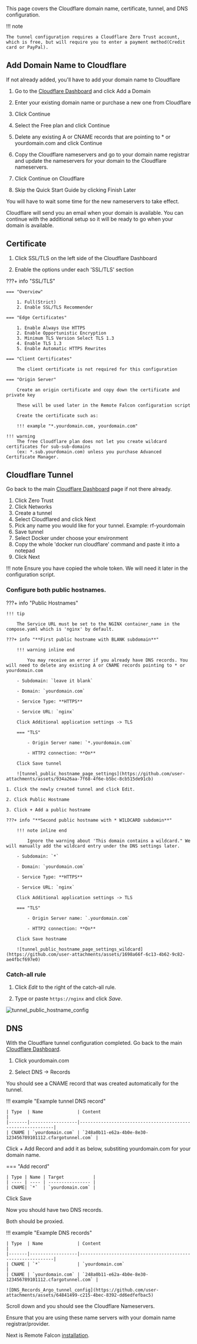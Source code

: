 This page covers the Cloudflare domain name, certificate, tunnel, and DNS configuration.

!!! note

    The tunnel configuration requires a Cloudflare Zero Trust account, which is free, but will require you to enter a payment method(Credit card or PayPal).

## Add Domain Name to Cloudflare

If not already added, you'll have to add your domain name to Cloudflare

1. Go to the [Cloudflare Dashboard](https://dash.cloudflare.com/) and click Add a Domain

2. Enter your existing domain name or purchase a new one from Cloudflare

3. Click Continue

4. Select the Free plan and click Continue

5. Delete any existing A or CNAME records that are pointing to * or yourdomain.com and click Continue

6. Copy the Cloudflare nameservers and go to your domain name registrar and update the nameservers for your domain to the Cloudflare nameservers.

7. Click Continue on Cloudflare

8. Skip the Quick Start Guide by clicking Finish Later

You will have to wait some time for the new nameservers to take effect. 

Cloudflare will send you an email when your domain is available. You can continue with the additional setup so it will be ready to go when your domain is available.

## Certificate

1. Click SSL/TLS on the left side of the Cloudflare Dashboard

2. Enable the options under each 'SSL/TLS' section

???+ info "SSL/TLS"

    === "Overview"

        1. Full(Strict)
        2. Enable SSL/TLS Recommender 

    === "Edge Certificates"

        1. Enable Always Use HTTPS
        2. Enable Opportunistic Encryption
        3. Minimum TLS Version Select TLS 1.3
        4. Enable TLS 1.3
        5. Enable Automatic HTTPS Rewrites

    === "Client Certificates"

        The client certificate is not required for this configuration

    === "Origin Server"

        Create an origin certificate and copy down the certificate and private key

        These will be used later in the Remote Falcon configuration script

        Create the certificate such as:

        !!! example "*.yourdomain.com, yourdomain.com"

    !!! warning
        The free Cloudflare plan does not let you create wildcard certificates for sub-sub-domains 
        (ex: *.sub.yourdomain.com) unless you purchase Advanced Certificate Manager.

## Cloudflare Tunnel

Go back to the main [Cloudflare Dashboard](https://dash.cloudflare.com/) page if not there already.

1. Click Zero Trust
2. Click Networks
3. Create a tunnel
4. Select Cloudflared and click Next
5. Pick any name you would like for your tunnel. Example: rf-yourdomain
6. Save tunnel
7. Select Docker under choose your environment
8. Copy the whole 'docker run cloudflare' command and paste it into a notepad
9. Click Next

!!! note
    Ensure you have copied the whole token. We will need it later in the configuration script.

### Configure both public hostnames.

???+ info "Public Hostnames"

    !!! tip

        The Service URL must be set to the NGINX container_name in the compose.yaml which is 'nginx' by default.

    ???+ info "**First public hostname with BLANK subdomain**"

        !!! warning inline end

            You may receive an error if you already have DNS records. You will need to delete any existing A or CNAME records pointing to * or yourdomain.com

        - Subdomain: `leave it blank`

        - Domain: `yourdomain.com`

        - Service Type: **HTTPS**

        - Service URL: `nginx`

        Click Additional application settings -> TLS

        === "TLS"

            - Origin Server name: `*.yourdomain.com`

            - HTTP2 connection: **On**

        Click Save tunnel

        ![tunnel_public_hostname_page_settings](https://github.com/user-attachments/assets/934a26aa-7f68-4f6e-b5bc-8cb515de91cb)

    1. Click the newly created tunnel and click Edit.

    2. Click Public Hostname

    3. Click + Add a public hostname

    ???+ info "**Second public hostname with * WILDCARD subdomin**"

        !!! note inline end
        
            Ignore the warning about 'This domain contains a wildcard." We will manually add the wildcard entry under the DNS settings later.

        - Subdomain: `*`

        - Domain: `yourdomain.com`

        - Service Type: **HTTPS**

        - Service URL: `nginx`

        Click Additional application settings -> TLS

        === "TLS"

            - Origin Server name: `.yourdomain.com`

            - HTTP2 connection: **On**

        Click Save hostname

        ![tunnel_public_hostname_page_settings_wildcard](https://github.com/user-attachments/assets/1698a66f-6c13-4b62-9c82-ae4fbcf697e0)

### **Catch-all rule**

1. Click *Edit* to the right of the catch-all rule.

2. Type or paste `https://nginx` and click *Save*.

![tunnel_public_hostname_config](https://github.com/user-attachments/assets/b3f1ed8f-b75b-490f-abb6-1b5ec3cf3e7d)

## DNS

With the Cloudflare tunnel configuration completed. Go back to the main [Cloudflare Dashboard](https://dash.cloudflare.com/).

1. Click yourdomain.com

2. Select DNS -> Records

You should see a CNAME record that was created automatically for the tunnel.

!!! example "Example tunnel DNS record"

    | Type  | Name             | Content                                                    |
    |-------|------------------|------------------------------------------------------------|
    | CNAME | `yourdomain.com` | `248a0b11-e62a-4b0e-8e30-123456789101112.cfargotunnel.com` |

Click + Add Record and add it as below, substiting yourdomain.com for your domain name.

=== "Add record"

    | Type | Name | Target           |
    | ---- | ---- | ---------------- |
    | CNAME| `*`  | `yourdomain.com` |

Click Save

Now you should have two DNS records.

Both should be proxied.

!!! example "Example DNS records"

    | Type  | Name             | Content                                                    |
    |-------|------------------|------------------------------------------------------------|
    | CNAME | `*`              | `yourdomain.com`                                           |
    | CNAME | `yourdomain.com` | `248a0b11-e62a-4b0e-8e30-123456789101112.cfargotunnel.com` |

    ![DNS_Records_Argo_tunnel_config](https://github.com/user-attachments/assets/64841499-c215-4bec-8392-dd6edfefbac5)

Scroll down and you should see the Cloudflare Nameservers.

Ensure that you are using these name servers with your domain name registrar/provider.

Next is Remote Falcon [installation](../install/remotefalcon.md).